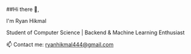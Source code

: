 ##Hi there 👋, 

I'm Ryan Hikmal

Student of Computer Science | Backend & Machine Learning Enthusiast  

📫 Contact me: [ryanhikmal444@gmail.com](mailto:ryanhikmal444@gmail.com)  

